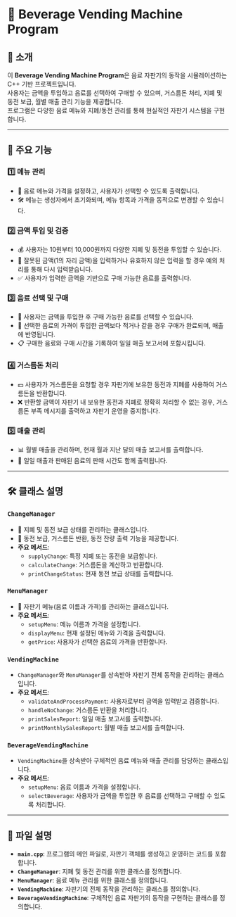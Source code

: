 # 🥤 Beverage Vending Machine Program

## 🌟 소개
이 **Beverage Vending Machine Program**은 음료 자판기의 동작을 시뮬레이션하는 C++ 기반 프로젝트입니다.  
사용자는 금액을 투입하고 음료를 선택하여 구매할 수 있으며, 거스름돈 처리, 지폐 및 동전 보급, 월별 매출 관리 기능을 제공합니다.  
프로그램은 다양한 음료 메뉴와 지폐/동전 관리를 통해 현실적인 자판기 시스템을 구현합니다.

---

## 🔑 주요 기능
### 1️⃣ 메뉴 관리
- 📝 음료 메뉴와 가격을 설정하고, 사용자가 선택할 수 있도록 출력합니다.
- 🛠️ 메뉴는 생성자에서 초기화되며, 메뉴 항목과 가격을 동적으로 변경할 수 있습니다.

### 2️⃣ 금액 투입 및 검증
- 💰 사용자는 10원부터 10,000원까지 다양한 지폐 및 동전을 투입할 수 있습니다.
- 🚨 잘못된 금액(1의 자리 금액)을 입력하거나 유효하지 않은 입력을 할 경우 예외 처리를 통해 다시 입력받습니다.
- ✅ 사용자가 입력한 금액을 기반으로 구매 가능한 음료를 출력합니다.

### 3️⃣ 음료 선택 및 구매
- 🛒 사용자는 금액을 투입한 후 구매 가능한 음료를 선택할 수 있습니다.
- 💸 선택한 음료의 가격이 투입한 금액보다 적거나 같을 경우 구매가 완료되며, 매출에 반영됩니다.
- 📋 구매한 음료와 구매 시간을 기록하여 일일 매출 보고서에 포함시킵니다.

### 4️⃣ 거스름돈 처리
- 💵 사용자가 거스름돈을 요청할 경우 자판기에 보유한 동전과 지폐를 사용하여 거스름돈을 반환합니다.
- ❌ 반환할 금액이 자판기 내 보유한 동전과 지폐로 정확히 처리할 수 없는 경우, 거스름돈 부족 메시지를 출력하고 자판기 운영을 중지합니다.

### 5️⃣ 매출 관리
- 📊 월별 매출을 관리하며, 현재 월과 지난 달의 매출 보고서를 출력합니다.
- 📆 일일 매출과 판매된 음료의 판매 시간도 함께 출력됩니다.

---

## 🛠️ 클래스 설명
### `ChangeManager`
- 🏦 지폐 및 동전 보급 상태를 관리하는 클래스입니다.
- 🧾 동전 보급, 거스름돈 반환, 동전 잔량 출력 기능을 제공합니다.
- **주요 메서드**:
  - `supplyChange`: 특정 지폐 또는 동전을 보급합니다.
  - `calculateChange`: 거스름돈을 계산하고 반환합니다.
  - `printChangeStatus`: 현재 동전 보급 상태를 출력합니다.

### `MenuManager`
- 🍹 자판기 메뉴(음료 이름과 가격)를 관리하는 클래스입니다.
- **주요 메서드**:
  - `setupMenu`: 메뉴 이름과 가격을 설정합니다.
  - `displayMenu`: 현재 설정된 메뉴와 가격을 출력합니다.
  - `getPrice`: 사용자가 선택한 음료의 가격을 반환합니다.

### `VendingMachine`
- `ChangeManager`와 `MenuManager`를 상속받아 자판기 전체 동작을 관리하는 클래스입니다.
- **주요 메서드**:
  - `validateAndProcessPayment`: 사용자로부터 금액을 입력받고 검증합니다.
  - `handleNoChange`: 거스름돈 반환을 처리합니다.
  - `printSalesReport`: 일일 매출 보고서를 출력합니다.
  - `printMonthlySalesReport`: 월별 매출 보고서를 출력합니다.

### `BeverageVendingMachine`
- `VendingMachine`을 상속받아 구체적인 음료 메뉴와 매출 관리를 담당하는 클래스입니다.
- **주요 메서드**:
  - `setupMenu`: 음료 이름과 가격을 설정합니다.
  - `selectBeverage`: 사용자가 금액을 투입한 후 음료를 선택하고 구매할 수 있도록 처리합니다.

---

## 📂 파일 설명
- **`main.cpp`**: 프로그램의 메인 파일로, 자판기 객체를 생성하고 운영하는 코드를 포함합니다.
- **`ChangeManager`**: 지폐 및 동전 관리를 위한 클래스를 정의합니다.
- **`MenuManager`**: 음료 메뉴 관리를 위한 클래스를 정의합니다.
- **`VendingMachine`**: 자판기의 전체 동작을 관리하는 클래스를 정의합니다.
- **`BeverageVendingMachine`**: 구체적인 음료 자판기의 동작을 구현하는 클래스를 정의합니다.
